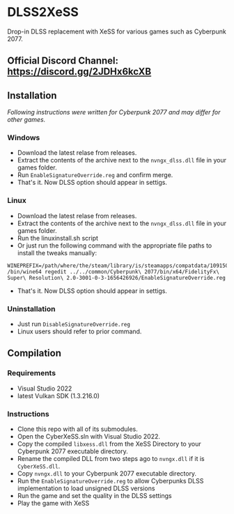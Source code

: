 # DLSS2XeSS
Drop-in DLSS replacement with XeSS for various games such as Cyberpunk 2077.

## Official Discord Channel: https://discord.gg/2JDHx6kcXB

## Installation
*Following instructions were written for Cyberpunk 2077 and may differ for other games.*
### Windows 
* Download the latest relase from releases.
* Extract the contents of the archive next to the `nvngx_dlss.dll` file in your games folder.
* Run `EnableSignatureOverride.reg` and confirm merge.
* That's it. Now DLSS option should appear in settigs.

### Linux
* Download the latest relase from releases.
* Extract the contents of the archive next to the `nvngx_dlss.dll` file in your games folder.
* Run the linuxinstall.sh script
* Or just run the following command with the appropriate file paths to install the tweaks manually:
```
WINEPREFIX=/path/where/the/steam/library/is/steamapps/compatdata/1091500/pfx /bin/wine64 regedit ../../common/Cyberpunk\ 2077/bin/x64/FidelityFx\ Super\ Resolution\ 2.0-3001-0-3-1656426926/EnableSignatureOverride.reg
```
* That's it. Now DLSS option should appear in settigs.

### Uninstallation
* Just run `DisableSignatureOverride.reg`
* Linux users should refer to prior command.

## Compilation

### Requirements
* Visual Studio 2022
* latest Vulkan SDK (1.3.216.0)

### Instructions
* Clone this repo with all of its submodules.
* Open the CyberXeSS.sln with Visual Studio 2022.
* Copy the compiled `libxess.dll` from the XeSS Directory to your Cyberpunk 2077 executable directory.
* Rename the compiled DLL from two steps ago to `nvngx.dll` if it is `CyberXeSS.dll`.
* Copy `nvngx.dll` to your Cyberpunk 2077 executable directory.
* Run the `EnableSignatureOverride.reg` to allow Cyberpunks DLSS implementation to load unsigned DLSS versions
* Run the game and set the quality in the DLSS settings
* Play the game with XeSS
